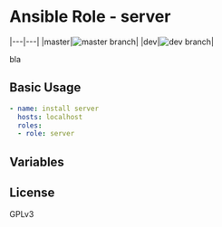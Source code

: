 # Ansible Role - server

|---|---|
|master|![master branch](https://github.com/mafalb.squid/ansible-role-server/workflows/CI/badge.svg?branch=master)|
|dev|![dev branch](https://github.com/mafalb.squid/ansible-role-server/workflows/CI/badge.svg?branch=dev)|

bla

## Basic Usage

```yaml
- name: install server
  hosts: localhost
  roles:
  - role: server
```

## Variables

## License

GPLv3

